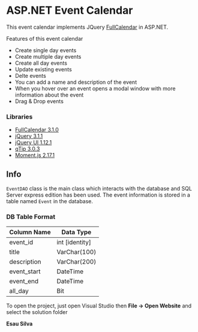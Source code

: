 # ASP.NET Event Calendar

This event calendar implements JQuery [FullCalendar](http://fullcalendar.io/) in ASP.NET.

Features of this event calendar
* Create single day events
* Create multiple day events
* Create all day events
* Update existing events
* Delte events
* You can add a name and description of the event
* When you hover over an event opens a modal window with more information about the event
* Drag & Drop events

### Libraries

* [FullCalendar 3.1.0](https://fullcalendar.io/)
* [jQuery 3.1.1](https://jquery.com/)
* [jQuery UI 1.12.1](http://jqueryui.com/)
* [qTip 3.0.3](http://qtip2.com/)
* [Moment.js 2.17.1](http://momentjs.com/)

## Info

`EventDAO` class is the main class which interacts with the database and SQL Server express edition has been used. The event information is stored in a table named `Event` in the database.

### DB Table Format

|Column Name|Data Type|
|-----------|---------|
|event_id|int [identity]|
|title|VarChar(100)|
|description|VarChar(200)|
|event_start|DateTime|
|event_end|DateTime|
|all_day|Bit|

To open the project, just open Visual Studio then **File -> Open Website** and select the solution folder

**Esau Silva**